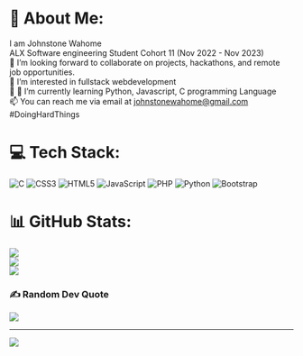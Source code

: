 # 💫 About Me:
I am Johnstone Wahome<br>ALX Software engineering Student Cohort 11 (Nov 2022 - Nov 2023)
<br>👯 I’m looking forward to collaborate on projects, hackathons, and remote job opportunities.
<br>👀 I’m interested in fullstack webdevelopment
<br>🌱 🌱 I’m currently learning Python, Javascript, C programming Language
<br>📫 You can reach me via email at johnstonewahome@gmail.com
<br>#DoingHardThings


# 💻 Tech Stack:
![C](https://img.shields.io/badge/c-%2300599C.svg?style=for-the-badge&logo=c&logoColor=white) ![CSS3](https://img.shields.io/badge/css3-%231572B6.svg?style=for-the-badge&logo=css3&logoColor=white) ![HTML5](https://img.shields.io/badge/html5-%23E34F26.svg?style=for-the-badge&logo=html5&logoColor=white) ![JavaScript](https://img.shields.io/badge/javascript-%23323330.svg?style=for-the-badge&logo=javascript&logoColor=%23F7DF1E) ![PHP](https://img.shields.io/badge/php-%23777BB4.svg?style=for-the-badge&logo=php&logoColor=white) ![Python](https://img.shields.io/badge/python-3670A0?style=for-the-badge&logo=python&logoColor=ffdd54) ![Bootstrap](https://img.shields.io/badge/bootstrap-%23563D7C.svg?style=for-the-badge&logo=bootstrap&logoColor=white)
# 📊 GitHub Stats:
![](https://github-readme-stats.vercel.app/api?username=johnstonew&theme=dark&hide_border=false&include_all_commits=false&count_private=false)<br/>
![](https://github-readme-streak-stats.herokuapp.com/?user=johnstonew&theme=dark&hide_border=false)<br/>
![](https://github-readme-stats.vercel.app/api/top-langs/?username=johnstonew&theme=dark&hide_border=false&include_all_commits=false&count_private=false&layout=compact)

### ✍️ Random Dev Quote
![](https://quotes-github-readme.vercel.app/api?type=horizontal&theme=radical)

---
[![](https://visitcount.itsvg.in/api?id=johnstonew&icon=0&color=0)](https://visitcount.itsvg.in)

<!-- Proudly created with GPRM ( https://gprm.itsvg.in ) -->
